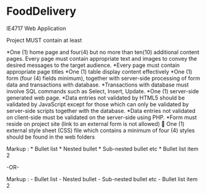 # FoodDelivery
IE4717 Web Application 


Project MUST contain at least 

*One (1) home page and four(4) but no more than ten(10) additional content pages. Every page must contain appropriate text and images to convey the desired messages to the target audience.
*Every page must contain appropriate page titles 
*One (1) table display content effectively 
*One (1) form (four (4) fields minimum), together with server-side processing of form data and transactions with database. 
*Transactions with database must involve SQL commands such as Select, Insert, Update. 
*One (1) server-side generated web page. 
*Data entries not validated by HTML5 should be validated by JavaScript except for those which can only be validated by server-side scripts together with the database. 
*Data entries not validated on client-side must be validated on the server-side using PHP. 
*Form must reside on project site (link to an external form is not allowed)  One (1) external style sheet (CSS) file which contains a minimum of four (4) styles should be found in the web folders 

 Markup : * Bullet list
              * Nested bullet
                  * Sub-nested bullet etc
          * Bullet list item 2

-OR-

 Markup : - Bullet list
              - Nested bullet
                  - Sub-nested bullet etc
          - Bullet list item 2 
